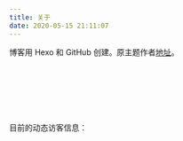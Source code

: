 ```yaml
---
title: 关于
date: 2020-05-15 21:11:07
---
```

博客用 Hexo 和 GitHub 创建。原主题作者[地址](https://github.com/sanjinhub/hexo-theme-geek)。  
<br>
<br>
<br>
<br>
<br>

<br>
目前的动态访客信息：
<!-- 访问地理位置挂件 -->
<script type="text/javascript" src="//rf.revolvermaps.com/0/0/6.js?i=5zgh29lpfau&amp;m=7&amp;c=e63100&amp;cr1=ffffff&amp;f=arial&amp;l=0&amp;bv=90&amp;lx=-420&amp;ly=420&amp;hi=20&amp;he=7&amp;hc=a8ddff&amp;rs=80" async="async"></script>
<br>



    
      
        
          
            
              
                
                  
                    
                      
                        
                          
                            
                              
                                
                                  
                                    
                                      
                                        
                                          
                                            
                                              
                                                
                                                  
                                                    
                                                      
                                                        
                                                         
                                                          
                                                           


                                                               
                                                                
                                                                  

                                                                   

